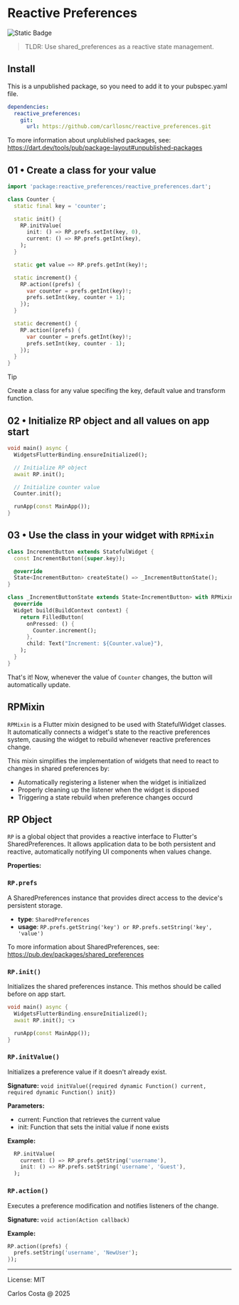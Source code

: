# Reactive Preferences

![Static Badge](https://img.shields.io/badge/Flutter-blue)

>TLDR: Use shared_preferences as a reactive state management.

## Install

This is a unpublished package, so you need to add it to your pubspec.yaml file.

```yml
dependencies:
  reactive_preferences:
    git:
      url: https://github.com/carllosnc/reactive_preferences.git
```

To more information about unplublished packages, see: https://dart.dev/tools/pub/package-layout#unpublished-packages

## 01 • Create a class for your value

```dart
import 'package:reactive_preferences/reactive_preferences.dart';

class Counter {
  static final key = 'counter';

  static init() {
    RP.initValue(
      init: () => RP.prefs.setInt(key, 0),
      current: () => RP.prefs.getInt(key),
    );
  }

  static get value => RP.prefs.getInt(key)!;

  static increment() {
    RP.action((prefs) {
      var counter = prefs.getInt(key)!;
      prefs.setInt(key, counter + 1);
    });
  }

  static decrement() {
    RP.action((prefs) {
      var counter = prefs.getInt(key)!;
      prefs.setInt(key, counter - 1);
    });
  }
}
```

> [!TIP]
> Create a class for any value specifing the key, default value and transform function.

## 02 • Initialize RP object and all values on app start

```dart
void main() async {
  WidgetsFlutterBinding.ensureInitialized();

  // Initialize RP object
  await RP.init();

  // Initialize counter value
  Counter.init();

  runApp(const MainApp());
}
```

## 03 • Use the class in your widget with `RPMixin`

```dart
class IncrementButton extends StatefulWidget {
  const IncrementButton({super.key});

  @override
  State<IncrementButton> createState() => _IncrementButtonState();
}

class _IncrementButtonState extends State<IncrementButton> with RPMixin {
  @override
  Widget build(BuildContext context) {
    return FilledButton(
      onPressed: () {
        Counter.increment();
      },
      child: Text("Increment: ${Counter.value}"),
    );
  }
}
```

That's it! Now, whenever the value of `Counter` changes, the button will automatically update.

## RPMixin

`RPMixin` is a Flutter mixin designed to be used with StatefulWidget classes. It automatically connects a widget's state to the reactive preferences system, causing the widget to rebuild whenever reactive preferences change.

This mixin simplifies the implementation of widgets that need to react to changes in shared preferences by:

- Automatically registering a listener when the widget is initialized
- Properly cleaning up the listener when the widget is disposed
- Triggering a state rebuild when preference changes occurd

## RP Object

`RP` is a global object that provides a reactive interface to Flutter's SharedPreferences. It allows application data to be both persistent and reactive, automatically notifying UI components when values change.

**Properties:**

### `RP.prefs`

A SharedPreferences instance that provides direct access to the device's persistent storage.

- **type**: `SharedPreferences`
- **usage**: `RP.prefs.getString('key') or RP.prefs.setString('key', 'value')`

To more information about SharedPreferences, see: https://pub.dev/packages/shared_preferences

### `RP.init()`

Initializes the shared preferences instance. This methos should be called before on app start.

```dart
void main() async {
  WidgetsFlutterBinding.ensureInitialized();
  await RP.init(); 👈

  runApp(const MainApp());
}
```

### `RP.initValue()`

Initializes a preference value if it doesn't already exist.

**Signature:** `void initValue({required dynamic Function() current, required dynamic Function() init})`

**Parameters:**
- current: Function that retrieves the current value
- init: Function that sets the initial value if none exists

**Example:**
```dart
  RP.initValue(
    current: () => RP.prefs.getString('username'),
    init: () => RP.prefs.setString('username', 'Guest'),
  );
```

### `RP.action()`

Executes a preference modification and notifies listeners of the change.

**Signature:** `void action(Action callback)`

**Example:**
```dart
RP.action((prefs) {
  prefs.setString('username', 'NewUser');
});
```
---

License: MIT

Carlos Costa @ 2025

